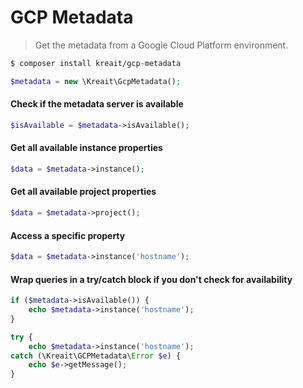 # GCP Metadata

> Get the metadata from a Google Cloud Platform environment.

```bash
$ composer install kreait/gcp-metadata
```

```php
$metadata = new \Kreait\GcpMetadata();
```

#### Check if the metadata server is available

```php
$isAvailable = $metadata->isAvailable();
```

#### Get all available instance properties

```php
$data = $metadata->instance();
```

#### Get all available project properties

```php
$data = $metadata->project();
```

#### Access a specific property

```php
$data = $metadata->instance('hostname');
```

#### Wrap queries in a try/catch block if you don't check for availability

```php
if ($metadata->isAvailable()) {
    echo $metadata->instance('hostname');
}

try {
    echo $metadata->instance('hostname');
catch (\Kreait\GCPMetadata\Error $e) {
    echo $e->getMessage();
}
```
